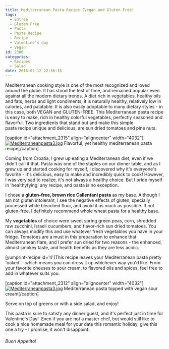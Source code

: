 ```yaml
---
title: Mediterranean Pasta Recipe (Vegan and Gluten Free)
tags:
  - Entree
  - Gluten Free
  - Pasta
  - Pasta Recipe
  - Recipe
  - Valentine's day
  - Vegan
id: 2306
categories:
  - Recipes
  - Salad
date: 2016-02-12 22:36:16
---
```


Mediterranean cooking style&nbsp;is one of the most recognized and loved around the globe. It has stood the test of time, and remained popular even against all the modern dietary trends. A diet rich in vegetables, healthy oils and fats, herbs and light condiments, it is naturally healthy, relatively low in calories, and palatable. It is also easily adoptable to many dietary styles - in this case, both VEGAN and GLUTEN-FREE. This Mediterranean pasta recipe is easy to make, rich in healthy colorful vegetables, perfectly seasoned and flavorful. Two ingredients that stand out and make this simple pasta&nbsp;recipe&nbsp;unique and delicious,&nbsp;are sun dried tomatoes and pine nuts.&nbsp;

[caption id="attachment_2315" align="aligncenter" width="4032"][![Mediterraneanpasta3.jpg](http://girlintheraw.com/wp-content/uploads/2016/02/Mediterraneanpasta4.jpg)](http://girlintheraw.com/wp-content/uploads/2016/02/Mediterraneanpasta4.jpg) Flavorful, yet healthy mediterranean pasta recipe[/caption]

Coming from Croatia, I&nbsp;grew up eating a Mediterranean diet, even if we didn't call it that. Pasta was one of the staples on our dinner table, and as I grew up and started cooking for myself, I discovered why it's everyone's favorite - it's delicious, easy to make and incredibly quick to cook! However, I was very sad to realize, it's not always a healthy choice. But I pride myself in 'healthyfying' any recipe, and pasta is no exception.

I chose a **gluten-free, brown rice Callentani pasta** as my base. Although I am not gluten intolerant, I see the negative effects of gluten, specially processed white bleached flour, and avoid it as much as possible. If not gluten-free, I definitely recommend whole wheat pasta for a healthy base.

My **vegetables** of choice were sweet spring green peas, corn, shredded raw zucchini, Israeli cucumbers, and flavor-rich sun dried tomatoes. You can always modify this and use whatever fresh vegetables you have in your fridge. Tomatoes are a must in this preparation to enhance that Mediterranean flare, and I prefer sun dried for two reasons - the enhanced, almost smokey taste, and health benefits as they are less acidic.&nbsp;

[yumprint-recipe id='4']This recipe leaves your Mediterranean pasta pretty 'naked' - which means you can dress it up whichever way you'd like. From your favorite cheeses to sour cream, to flavored oils and spices, feel free to add in whatever suits you.

[caption id="attachment_2312" align="aligncenter" width="4032"][![Mediterraneanpasta3.jpg](http://girlintheraw.com/wp-content/uploads/2016/02/Mediterraneanpasta3.jpg)](http://girlintheraw.com/wp-content/uploads/2016/02/Mediterraneanpasta3.jpg) Mediterranean pasta topped with vegan sour cream[/caption]

Serve on top of greens or with a side salad, and enjoy!

This pasta is sure to satisfy any dinner guest, and it's perfect just in time for Valentine's Day!&nbsp; Even if you are not a master chef, but would still like to cook a nice homemade meal for your date this romantic holiday, give this one a try - I promise, it won't disappoint.&nbsp;

###### Buon Appetito!

